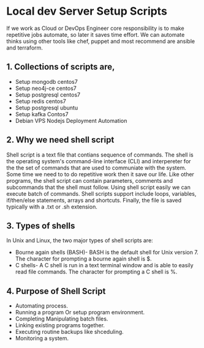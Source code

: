 # Local dev Server Setup Scripts
If we work as Cloud or DevOps Engineer core responsibility is to make repetitive jobs automate, so later it saves time effort. We can automate thinks using other tools like chef, puppet and most recommend are ansible and terraform.

## 1. Collections of scripts are,

- Setup mongodb centos7
- Setup neo4j-ce centos7
- Setup postgresql centos7
- Setup redis centos7
- Setup postgresql ubuntu
- Setup kafka Contos7
- Debian VPS Nodejs Deployment Automation

## 2. Why we need shell script
Shell script is a text file that contians sequence of commands. The shell is the operating system's command-line interface (CLI) and interpereter for the the set of commands that are used to communiate with the system. Some time we need to to do repetitive work then it save our life. Like other programs, the shell script can contain parameters, comments and subcommands that the shell must follow. Using shell script easily we can execute batch of commands. Shell scripts support include loops, variables, if/then/else statements, arrays and shortcuts. Finally, the file is saved typically with a .txt or .sh extension.

## 3. Types of shells
In Unix and Linux, the two major types of shell scripts are:
- Bourne again shells (BASH)- BASH is the default shell for Unix version 7. The character for prompting a bourne again shell is $.
- C shells- A C shell is run in a text terminal window and is able to easily read file commands. The character for prompting a C shell is %.

## 4. Purpose of Shell Script
- Automating process.
- Running a program Or setup program environment.
- Completing Manipulating batch files.
- Linking existing programs together.
- Executing routine backups like shceduling.
- Monitoring a system.

